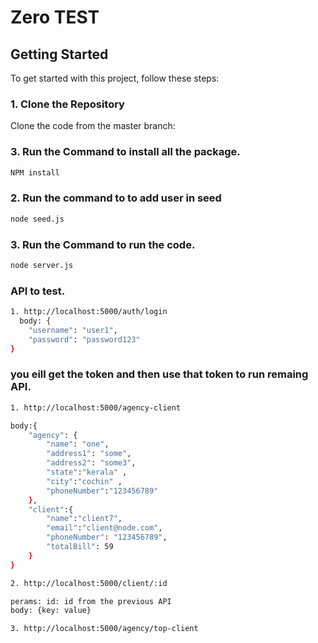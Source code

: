 # Zero TEST

## Getting Started

To get started with this project, follow these steps:

### 1. Clone the Repository

Clone the code from the master branch:

### 3. Run the Command  to install all the package.

```bash
NPM install
```

### 2. Run the command to to add user in seed

```bash
node seed.js
```

### 3. Run the Command  to run the code.

```bash
node server.js
```

### API to test.
```bash
1. http://localhost:5000/auth/login
  body: {
    "username": "user1",
    "password": "password123"
}
```
### you eill get the token and then use that token to run remaing API.
```bash
1. http://localhost:5000/agency-client

body:{
    "agency": {
        "name": "one",
        "address1": "some",
        "address2": "some3",
        "state":"kerala" ,
        "city":"cochin" ,
        "phoneNumber":"123456789"
    },
    "client":{
        "name":"client7",
        "email":"client@node.com",
        "phoneNumber": "123456789",
        "totalBill": 59
    }
}

2. http://localhost:5000/client/:id 

perams: id: id from the previous API
body: {key: value}

3. http://localhost:5000/agency/top-client




